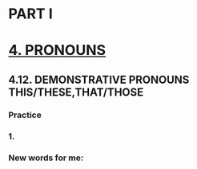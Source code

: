 # PART I
# [4. PRONOUNS](../4.README.md)
## 4.12. DEMONSTRATIVE PRONOUNS THIS/THESE,THAT/THOSE
### Practice 
### 1.

### New words for me: